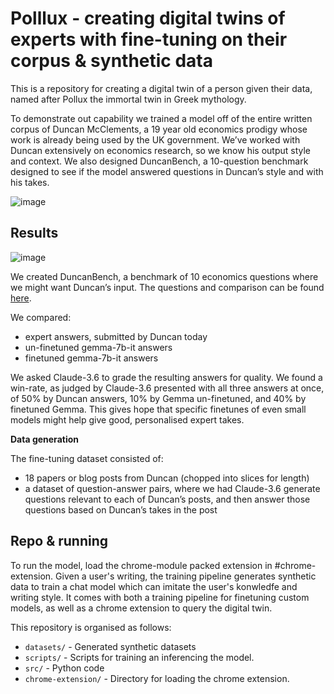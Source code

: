 # Polllux - creating digital twins of experts with fine-tuning on their corpus & synthetic data

This is a repository for creating a digital twin of a person given their data, named after Pollux the immortal twin in Greek mythology.

To demonstrate out capability we trained a model off of the entire written corpus of Duncan McClements, a 19 year old economics prodigy whose work is already being used by the UK government. We’ve worked with Duncan extensively on economics research, so we know his output style and context. We also designed DuncanBench, a 10-question benchmark designed to see if the model answered questions in Duncan’s style and with his takes.

![image](https://github.com/user-attachments/assets/711bc44c-e544-442a-9fe5-de7ecb9a0a8c)

## Results

![image](https://github.com/user-attachments/assets/e10386e5-8a6f-43ba-b190-7a1026c0772d)


We created DuncanBench, a benchmark of 10 economics questions where we might want Duncan’s input. The questions and comparison can be found [here](https://github.com/LRudL/pollux/blob/main/datasets/duncanbench/comparison.json).

We compared:

- ⁠expert answers, submitted by Duncan today
- ⁠⁠un-finetuned gemma-7b-it answers
- ⁠⁠finetuned gemma-7b-it answers

We asked Claude-3.6 to grade the resulting answers for quality. We found a win-rate, as judged by Claude-3.6 presented with all three answers at once, of 50% by Duncan answers, 10% by Gemma un-finetuned, and 40% by finetuned Gemma. This gives hope that specific finetunes of even small models might help give good, personalised expert takes.

**Data generation**

The fine-tuning dataset consisted of:

- 18 papers or blog posts from Duncan (chopped into slices for length)
- ⁠⁠a dataset of question-answer pairs, where we had Claude-3.6 generate questions relevant to each of Duncan’s posts, and then answer those questions based on Duncan’s takes in the post


## Repo & running

To run the model, load the chrome-module packed extension in #chrome-extension. Given a user's writing, the training pipeline  generates synthetic data to train a chat model which can imitate the user's konwledfe and writing style. It comes with both a training pipeline for finetuning custom models, as well as a chrome extension to query the digital twin. 

This repository is organised as follows:

- `datasets/` - Generated synthetic datasets
- `scripts/` - Scripts for training an inferencing the model.
- `src/` - Python code
- `chrome-extension/` - Directory for loading the chrome extension.

